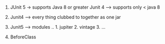 # 
1. JUnit 5 -> supports Java 8 or greater
Junit 4 --> supports only < java 8

2. Junit4 --> every thing clubbed to together as one jar
3. Junit5 --> modules .. 1. jupiter 2. vintage 3. ...

4. BeforeClass